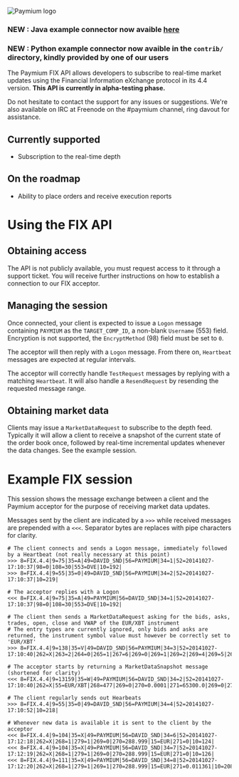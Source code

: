 ![Paymium logo](https://raw.githubusercontent.com/Paymium/api-documentation/master/logo.png)

### NEW : Java example connector now avaible [here](https://github.com/Paymium/fix-connector-example)

### NEW : Python example connector now avaible in the `contrib/` directory, kindly provided by one of our users

The Paymium FIX API allows developers to subscribe to real-time market updates using the Financial Information eXchange protocol in its 4.4 version. **This API is currently in alpha-testing phase.**

Do not hesitate to contact the support for any issues or suggestions. We're also available on IRC at Freenode on the #paymium channel, ring davout for assistance.

## Currently supported
 - Subscription to the real-time depth

## On the roadmap
 - Ability to place orders and receive execution reports
 
# Using the FIX API

## Obtaining access
The API is not publicly available, you must request access to it through a support ticket. You will receive further instructions on how to establish a connection to our FIX acceptor.

## Managing the session
Once connected, your client is expected to issue a `Logon` message containing `PAYMIUM` as the `TARGET_COMP_ID`, a non-blank `Username` (553) field. Encryption is not supported, the `EncryptMethod` (98) field must be set to `0`.

The acceptor will then reply with a `Logon` message. From there on, `Heartbeat` messages are expected at regular intervals.

The acceptor will correctly handle `TestRequest` messages by replying with a matching `Heartbeat`. It will also handle a `ResendRequest` by resending the requested message range.

## Obtaining market data

Clients may issue a `MarketDataRequest` to subscribe to the depth feed. Typically it will allow a client to receive a snapshot of the current state of the order book once, followed by real-time incremental updates whenever the data changes. See the example session.


# Example FIX session
This session shows the message exchange between a client and the Paymium acceptor for the purpose of receiving market data updates.

Messages sent by the client are indicated by a `>>>` while received messages are prepended with a `<<<`. Separator bytes are replaces with pipe characters for clarity.

````
# The client connects and sends a Logon message, immediately followed by a Heartbeat (not really necessary at this point)
>>> 8=FIX.4.4|9=75|35=A|49=DAVID_SND|56=PAYMIUM|34=1|52=20141027-17:10:37|98=0|108=30|553=DVE|10=192|
>>> 8=FIX.4.4|9=55|35=0|49=DAVID_SND|56=PAYMIUM|34=2|52=20141027-17:10:37|10=219|

# The acceptor replies with a Logon
<<< 8=FIX.4.4|9=75|35=A|49=PAYMIUM|56=DAVID_SND|34=1|52=20141027-17:10:37|98=0|108=30|553=DVE|10=192|

# The client then sends a MarketDataRequest asking for the bids, asks, trades, open, close and VWAP of the EUR/XBT instrument
# The entry types are currently ignored, only bids and asks are returned, the instrument symbol value must however be correctly set to 'EUR/XBT'
>>> 8=FIX.4.4|9=138|35=V|49=DAVID_SND|56=PAYMIUM|34=3|52=20141027-17:10:40|262=X|263=2|264=0|265=1|267=6|269=0|269=1|269=2|269=4|269=5|269=9|146=1|55=EUR/XBT|10=188|

# The acceptor starts by returning a MarketDataSnapshot message (shortened for clarity)
<<< 8=FIX.4.4|9=13159|35=W|49=PAYMIUM|56=DAVID_SND|34=2|52=20141027-17:10:40|262=X|55=EUR/XBT|268=477|269=0|270=0.0001|271=65300.0|269=0|270=0.001|271=1000.0|269=0|270=0.01|271=100.0|269=0|270=0.1|271=1010.0|269=0|270=1.0|271=101.002308|269=0|270=2.94|271=1.0|269=0|270=5.0|271=0.01|270=1000000.0|271=0.2|10=171|

# The client regularly sends out Hearbeats
>>> 8=FIX.4.4|9=55|35=0|49=DAVID_SND|56=PAYMIUM|34=4|52=20141027-17:10:52|10=218|

# Whenever new data is available it is sent to the client by the acceptor
<<< 8=FIX.4.4|9=104|35=X|49=PAYMIUM|56=DAVID_SND|34=6|52=20141027-17:12:18|262=X|268=1|279=1|269=0|270=288.999|15=EUR|271=0|10=124|
<<< 8=FIX.4.4|9=104|35=X|49=PAYMIUM|56=DAVID_SND|34=7|52=20141027-17:12:19|262=X|268=1|279=1|269=0|270=288.999|15=EUR|271=0|10=126|
<<< 8=FIX.4.4|9=111|35=X|49=PAYMIUM|56=DAVID_SND|34=8|52=20141027-17:12:20|262=X|268=1|279=1|269=1|270=288.999|15=EUR|271=0.011361|10=208|
````
